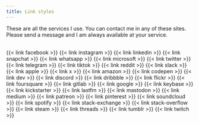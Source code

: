 ```yaml
---
title: Link styles
---
```


These are all the services I use. You can contact me in any of these sites. Please send a message and I am always available at your service.
<br><br>

</section>
<section class="flex flex-col flex-wrap min-w-full mt-4 sm:min-w-0">
{{< link facebook >}}
{{< link instagram >}}
{{< link linkedin >}}
{{< link snapchat >}}
{{< link whatsapp >}}
{{< link microsoft >}}
{{< link twitter >}}
{{< link telegram >}}
{{< link tiktok >}}
{{< link reddit >}}
{{< link slack >}}
{{< link apple >}}
{{< link x >}}
{{< link amazon >}}
{{< link codepen >}}
{{< link dev >}}
{{< link discord >}}
{{< link dribbble >}}
{{< link flickr >}}
{{< link foursquare >}}
{{< link gitlab >}}
{{< link google >}}
{{< link keybase >}}
{{< link kickstarter >}}
{{< link lastfm >}}
{{< link mastodon >}}
{{< link medium >}}
{{< link patreon >}}
{{< link pinterest >}}
{{< link soundcloud >}}
{{< link spotify >}}
{{< link stack-exchange >}}
{{< link stack-overflow >}}
{{< link steam >}}
{{< link threads >}}
{{< link tumblr >}}
{{< link twitch >}}
